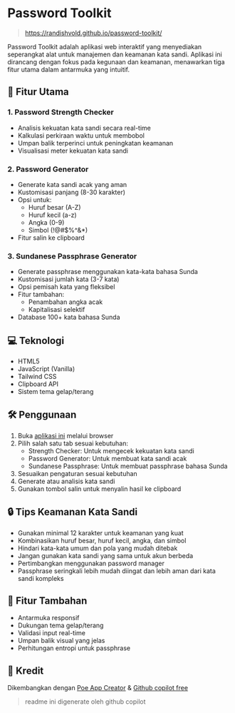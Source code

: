 # Password Toolkit
> https://randishvold.github.io/password-toolkit/

Password Toolkit adalah aplikasi web interaktif yang menyediakan seperangkat alat untuk manajemen dan keamanan kata sandi. Aplikasi ini dirancang dengan fokus pada kegunaan dan keamanan, menawarkan tiga fitur utama dalam antarmuka yang intuitif.

## 🚀 Fitur Utama

### 1. Password Strength Checker
- Analisis kekuatan kata sandi secara real-time
- Kalkulasi perkiraan waktu untuk membobol
- Umpan balik terperinci untuk peningkatan keamanan
- Visualisasi meter kekuatan kata sandi

### 2. Password Generator
- Generate kata sandi acak yang aman
- Kustomisasi panjang (8-30 karakter)
- Opsi untuk:
  - Huruf besar (A-Z)
  - Huruf kecil (a-z)
  - Angka (0-9)
  - Simbol (!@#$%^&*)
- Fitur salin ke clipboard

### 3. Sundanese Passphrase Generator
- Generate passphrase menggunakan kata-kata bahasa Sunda
- Kustomisasi jumlah kata (3-7 kata)
- Opsi pemisah kata yang fleksibel
- Fitur tambahan:
  - Penambahan angka acak
  - Kapitalisasi selektif
- Database 100+ kata bahasa Sunda

## 💻 Teknologi

- HTML5
- JavaScript (Vanilla)
- Tailwind CSS
- Clipboard API
- Sistem tema gelap/terang

## 🛠️ Penggunaan

1. Buka [aplikasi ini](https://randishvold.github.io/password-toolkit/) melalui browser
2. Pilih salah satu tab sesuai kebutuhan:
   - Strength Checker: Untuk mengecek kekuatan kata sandi
   - Password Generator: Untuk membuat kata sandi acak
   - Sundanese Passphrase: Untuk membuat passphrase bahasa Sunda
3. Sesuaikan pengaturan sesuai kebutuhan
4. Generate atau analisis kata sandi
5. Gunakan tombol salin untuk menyalin hasil ke clipboard

## 🔒 Tips Keamanan Kata Sandi

- Gunakan minimal 12 karakter untuk keamanan yang kuat
- Kombinasikan huruf besar, huruf kecil, angka, dan simbol
- Hindari kata-kata umum dan pola yang mudah ditebak
- Jangan gunakan kata sandi yang sama untuk akun berbeda
- Pertimbangkan menggunakan password manager
- Passphrase seringkali lebih mudah diingat dan lebih aman dari kata sandi kompleks

## 🌙 Fitur Tambahan

- Antarmuka responsif
- Dukungan tema gelap/terang
- Validasi input real-time
- Umpan balik visual yang jelas
- Perhitungan entropi untuk passphrase

## 🙏 Kredit

Dikembangkan dengan [Poe App Creator](https://poe.com/App-Creator) & [Github copilot free](https://github.com/features/copilot)

> readme ini digenerate oleh github copilot